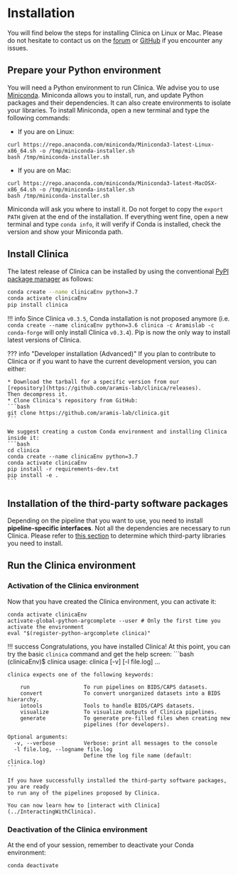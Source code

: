 # Installation

You will find below the steps for installing Clinica on Linux or Mac. Please do
not hesitate to contact us on the
[forum](https://groups.google.com/forum/#!forum/clinica-user) or
[GitHub](https://github.com/aramis-lab/clinica/issues)
if you encounter any issues.


## Prepare your Python environment
You will need a Python environment to run Clinica. We advise you to
use [Miniconda](https://docs.conda.io/en/latest/miniconda.html).
Miniconda allows you to install, run, and update Python packages and their
dependencies. It can also create environments to isolate your libraries.
To install Miniconda, open a new terminal and type the following commands:

- If you are on Linux:
```{.sourceCode .bash}
curl https://repo.anaconda.com/miniconda/Miniconda3-latest-Linux-x86_64.sh -o /tmp/miniconda-installer.sh
bash /tmp/miniconda-installer.sh
```

- If you are on Mac:
```{.sourceCode .bash}
curl https://repo.anaconda.com/miniconda/Miniconda3-latest-MacOSX-x86_64.sh -o /tmp/miniconda-installer.sh
bash /tmp/miniconda-installer.sh
```

Miniconda will ask you where to install it. Do not forget to copy the `export
PATH` given at the end of the installation. If everything went
fine, open a new terminal and type `conda info`, it will verify if Conda is
installed, check the version and show your Miniconda path.

## Install Clinica

The latest release of Clinica can be installed by using the conventional
[PyPI package manager](https://pypi.org/project/clinica/) as follows:

```bash
conda create --name clinicaEnv python=3.7
conda activate clinicaEnv
pip install clinica
```

!!! info
    Since Clinica `v0.3.5`, Conda installation is not proposed anymore (i.e.
    `conda create --name clinicaEnv python=3.6 clinica -c Aramislab -c conda-forge`
    will only install Clinica `v0.3.4`). Pip is now the
    only way to install latest versions of Clinica.

??? info "Developer installation (Advanced)"
    If you plan to contribute to Clinica or if you want to have the current development
    version, you can either:

    * Download the tarball for a specific version from our
    [repository](https://github.com/aramis-lab/clinica/releases).
    Then decompress it.
    * Clone Clinica's repository from GitHub:
    ```bash
    git clone https://github.com/aramis-lab/clinica.git
    ```

    We suggest creating a custom Conda environment and installing Clinica inside it:
    ```bash
    cd clinica
    conda create --name clinicaEnv python=3.7
    conda activate clinicaEnv
    pip install -r requirements-dev.txt
    pip install -e .
    ```

## Installation of the third-party software packages
Depending on the pipeline that you want to use, you need to install
**pipeline-specific interfaces**. Not all the dependencies are necessary to run
Clinica.
Please refer to [this section](../Third-party) to determine which third-party
libraries you need to install.


## Run the Clinica environment
### Activation of the Clinica environment

Now that you have created the Clinica environment, you can activate it:

```{.sourceCode .bash}
conda activate clinicaEnv
activate-global-python-argcomplete --user # Only the first time you activate the environment
eval "$(register-python-argcomplete clinica)"
```

!!! success
    Congratulations, you have installed Clinica! At this point, you can try the
    basic `clinica` command and get the help screen:
    ```bash
    (clinicaEnv)$ clinica
    usage: clinica [-v] [-l file.log]  ...

    clinica expects one of the following keywords:

        run                 To run pipelines on BIDS/CAPS datasets.
        convert             To convert unorganized datasets into a BIDS hierarchy.
        iotools             Tools to handle BIDS/CAPS datasets.
        visualize           To visualize outputs of Clinica pipelines.
        generate            To generate pre-filled files when creating new
                            pipelines (for developers).

    Optional arguments:
      -v, --verbose         Verbose: print all messages to the console
      -l file.log, --logname file.log
                            Define the log file name (default: clinica.log)
    ```

    If you have successfully installed the third-party software packages, you are ready
    to run any of the pipelines proposed by Clinica.

    You can now learn how to [interact with Clinica](../InteractingWithClinica).

### Deactivation of the Clinica environment
At the end of your session, remember to deactivate your Conda environment:
```{.sourceCode .bash}
conda deactivate
```
